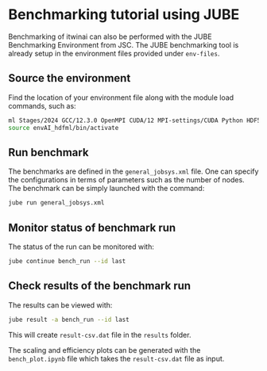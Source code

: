 # Benchmarking tutorial using JUBE

Benchmarking of itwinai can also be performed with the JUBE Benchmarking Environment from JSC.
The JUBE benchmarking tool is already setup in the environment files provided under `env-files`.

## Source the environment

Find the location of your environment file along with the module load commands, such as:

```bash
ml Stages/2024 GCC/12.3.0 OpenMPI CUDA/12 MPI-settings/CUDA Python HDF5 PnetCDF libaio mpi4py CMake  cuDNN/8.9.5.29-CUDA-12
source envAI_hdfml/bin/activate
```

## Run benchmark

The benchmarks are defined in the `general_jobsys.xml` file.
One can specify the configurations in terms of parameters such as the number of nodes.
The benchmark can be simply launched with the command:

```bash
jube run general_jobsys.xml
```

## Monitor status of benchmark run

The status of the run can be monitored with:

```bash
jube continue bench_run --id last
```

## Check results of the benchmark run

The results can be viewed with:

```bash
jube result -a bench_run --id last
```

This will create `result-csv.dat` file in the `results` folder.

The scaling and efficiency plots can be generated with the `bench_plot.ipynb` file
which takes the `result-csv.dat` file as input.
